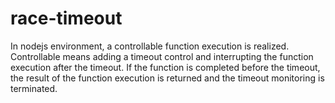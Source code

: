 # race-timeout
In nodejs environment, a controllable function execution is realized. Controllable means adding a timeout control and interrupting the function execution after the timeout. If the function is completed before the timeout, the result of the function execution is returned and the timeout monitoring is terminated.
